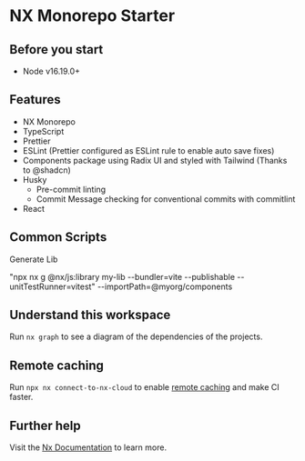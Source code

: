 # NX Monorepo Starter

## Before you start

- Node v16.19.0+

## Features

- NX Monorepo
- TypeScript
- Prettier
- ESLint (Prettier configured as ESLint rule to enable auto save fixes)
- Components package using Radix UI and styled with Tailwind (Thanks to @shadcn)
- Husky
  - Pre-commit linting
  - Commit Message checking for conventional commits with commitlint
- React

## Common Scripts

Generate Lib

"npx nx g @nx/js:library my-lib --bundler=vite --publishable --unitTestRunner=vitest" --importPath=@myorg/components

## Understand this workspace

Run `nx graph` to see a diagram of the dependencies of the projects.

## Remote caching

Run `npx nx connect-to-nx-cloud` to enable [remote caching](https://nx.app) and make CI faster.

## Further help

Visit the [Nx Documentation](https://nx.dev) to learn more.
